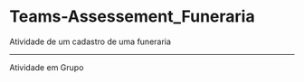 # Teams-Assessement_Funeraria
Atividade de um cadastro de uma funeraria
_______________________________________________________________
Atividade em Grupo
